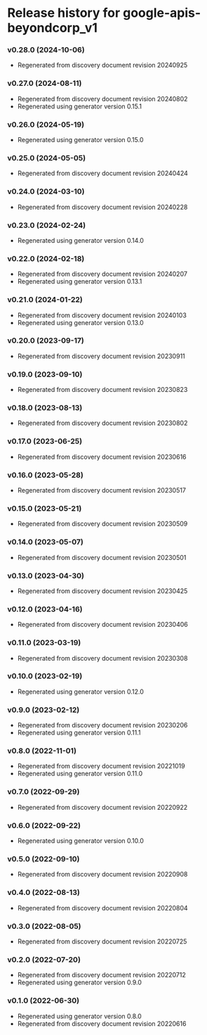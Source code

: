 # Release history for google-apis-beyondcorp_v1

### v0.28.0 (2024-10-06)

* Regenerated from discovery document revision 20240925

### v0.27.0 (2024-08-11)

* Regenerated from discovery document revision 20240802
* Regenerated using generator version 0.15.1

### v0.26.0 (2024-05-19)

* Regenerated using generator version 0.15.0

### v0.25.0 (2024-05-05)

* Regenerated from discovery document revision 20240424

### v0.24.0 (2024-03-10)

* Regenerated from discovery document revision 20240228

### v0.23.0 (2024-02-24)

* Regenerated using generator version 0.14.0

### v0.22.0 (2024-02-18)

* Regenerated from discovery document revision 20240207
* Regenerated using generator version 0.13.1

### v0.21.0 (2024-01-22)

* Regenerated from discovery document revision 20240103
* Regenerated using generator version 0.13.0

### v0.20.0 (2023-09-17)

* Regenerated from discovery document revision 20230911

### v0.19.0 (2023-09-10)

* Regenerated from discovery document revision 20230823

### v0.18.0 (2023-08-13)

* Regenerated from discovery document revision 20230802

### v0.17.0 (2023-06-25)

* Regenerated from discovery document revision 20230616

### v0.16.0 (2023-05-28)

* Regenerated from discovery document revision 20230517

### v0.15.0 (2023-05-21)

* Regenerated from discovery document revision 20230509

### v0.14.0 (2023-05-07)

* Regenerated from discovery document revision 20230501

### v0.13.0 (2023-04-30)

* Regenerated from discovery document revision 20230425

### v0.12.0 (2023-04-16)

* Regenerated from discovery document revision 20230406

### v0.11.0 (2023-03-19)

* Regenerated from discovery document revision 20230308

### v0.10.0 (2023-02-19)

* Regenerated using generator version 0.12.0

### v0.9.0 (2023-02-12)

* Regenerated from discovery document revision 20230206
* Regenerated using generator version 0.11.1

### v0.8.0 (2022-11-01)

* Regenerated from discovery document revision 20221019
* Regenerated using generator version 0.11.0

### v0.7.0 (2022-09-29)

* Regenerated from discovery document revision 20220922

### v0.6.0 (2022-09-22)

* Regenerated using generator version 0.10.0

### v0.5.0 (2022-09-10)

* Regenerated from discovery document revision 20220908

### v0.4.0 (2022-08-13)

* Regenerated from discovery document revision 20220804

### v0.3.0 (2022-08-05)

* Regenerated from discovery document revision 20220725

### v0.2.0 (2022-07-20)

* Regenerated from discovery document revision 20220712
* Regenerated using generator version 0.9.0

### v0.1.0 (2022-06-30)

* Regenerated using generator version 0.8.0
* Regenerated from discovery document revision 20220616

